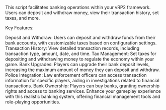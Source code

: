 This script facilitates banking operations within your vRP2 framework. Users can deposit and withdraw money, view their transaction history, set taxes, and more.

Key Features:

Deposit and Withdraw: Users can deposit and withdraw funds from their bank accounts, with customizable taxes based on configuration settings.
Transaction History: View detailed transaction records, including transaction type, amount, date, and time.
Tax Management: Set taxes for depositing and withdrawing money to regulate the economy within your game.
Bank Upgrades: Players can upgrade their bank deposit levels, increasing the maximum amount of money they can deposit and withdraw.
Police Integration: Law enforcement officers can access transaction information for specific players, aiding in investigations related to financial transactions.
Bank Ownership: Players can buy banks, granting ownership rights and access to banking services.
Enhance your gameplay experience with this realistic banking system, offering financial management tools and role-playing opportunities.
